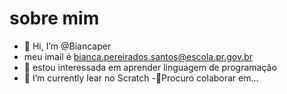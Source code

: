 # sobre mim
- 👋 Hi, I’m @Biancaper
- meu imail é bianca.pereirados.santos@escola.pr.gov.br
- 👀 estou interessada em aprender linguagem de programação
- 🌱 I’m currently lear no Scratch
-💞️Procuro colaborar em...

<!---
Biancaper/Biancaper is a ✨ special ✨ repository because its `README.md` (this file) appears on your GitHub profile.
You can click the Preview link to take a look at your changes.
--->

